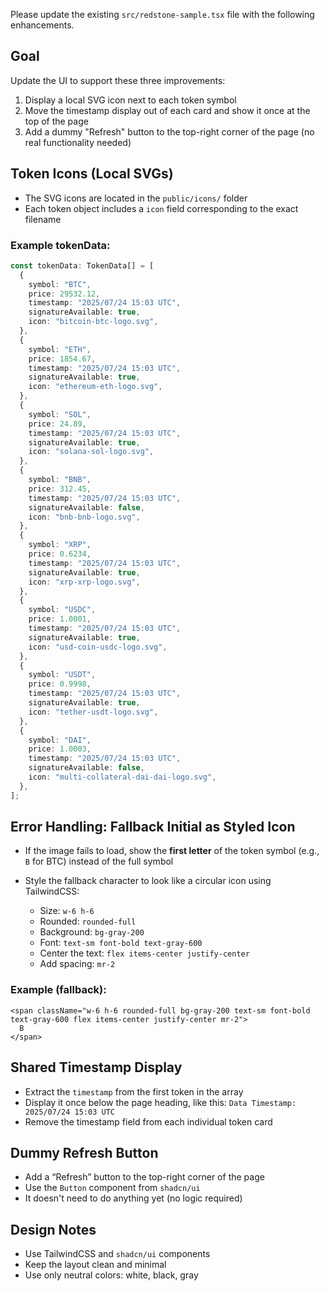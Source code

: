 Please update the existing `src/redstone-sample.tsx` file with the following enhancements.

## Goal

Update the UI to support these three improvements:

1. Display a local SVG icon next to each token symbol
2. Move the timestamp display out of each card and show it once at the top of the page
3. Add a dummy "Refresh" button to the top-right corner of the page (no real functionality needed)

## Token Icons (Local SVGs)

- The SVG icons are located in the `public/icons/` folder
- Each token object includes a `icon` field corresponding to the exact filename

### Example tokenData:

```ts
const tokenData: TokenData[] = [
  {
    symbol: "BTC",
    price: 29532.12,
    timestamp: "2025/07/24 15:03 UTC",
    signatureAvailable: true,
    icon: "bitcoin-btc-logo.svg",
  },
  {
    symbol: "ETH",
    price: 1854.67,
    timestamp: "2025/07/24 15:03 UTC",
    signatureAvailable: true,
    icon: "ethereum-eth-logo.svg",
  },
  {
    symbol: "SOL",
    price: 24.89,
    timestamp: "2025/07/24 15:03 UTC",
    signatureAvailable: true,
    icon: "solana-sol-logo.svg",
  },
  {
    symbol: "BNB",
    price: 312.45,
    timestamp: "2025/07/24 15:03 UTC",
    signatureAvailable: false,
    icon: "bnb-bnb-logo.svg",
  },
  {
    symbol: "XRP",
    price: 0.6234,
    timestamp: "2025/07/24 15:03 UTC",
    signatureAvailable: true,
    icon: "xrp-xrp-logo.svg",
  },
  {
    symbol: "USDC",
    price: 1.0001,
    timestamp: "2025/07/24 15:03 UTC",
    signatureAvailable: true,
    icon: "usd-coin-usdc-logo.svg",
  },
  {
    symbol: "USDT",
    price: 0.9998,
    timestamp: "2025/07/24 15:03 UTC",
    signatureAvailable: true,
    icon: "tether-usdt-logo.svg",
  },
  {
    symbol: "DAI",
    price: 1.0003,
    timestamp: "2025/07/24 15:03 UTC",
    signatureAvailable: false,
    icon: "multi-collateral-dai-dai-logo.svg",
  },
];
```

## Error Handling: Fallback Initial as Styled Icon

- If the image fails to load, show the **first letter** of the token symbol (e.g., `B` for BTC) instead of the full symbol
- Style the fallback character to look like a circular icon using TailwindCSS:

  - Size: `w-6 h-6`
  - Rounded: `rounded-full`
  - Background: `bg-gray-200`
  - Font: `text-sm font-bold text-gray-600`
  - Center the text: `flex items-center justify-center`
  - Add spacing: `mr-2`

### Example (fallback):

```tsx
<span className="w-6 h-6 rounded-full bg-gray-200 text-sm font-bold text-gray-600 flex items-center justify-center mr-2">
  B
</span>
```

## Shared Timestamp Display

- Extract the `timestamp` from the first token in the array
- Display it once below the page heading, like this:
  `Data Timestamp: 2025/07/24 15:03 UTC`
- Remove the timestamp field from each individual token card

## Dummy Refresh Button

- Add a “Refresh” button to the top-right corner of the page
- Use the `Button` component from `shadcn/ui`
- It doesn't need to do anything yet (no logic required)

## Design Notes

- Use TailwindCSS and `shadcn/ui` components
- Keep the layout clean and minimal
- Use only neutral colors: white, black, gray
